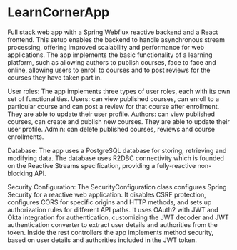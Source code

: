 # LearnCornerApp
Full stack web app with a Spring Webflux reactive backend and a React frontend. This setup enables the backend to handle asynchronous stream processing, offering improved scalability and performance for web applications. The app implements the basic functionality of a learning platform, such as allowing authors to publish courses, face to face and online, allowing users to enroll to courses and to post reviews for the courses they have taken part in.

User roles:
The app implements three types of user roles, each with its own set of functionalities.
Users: can view published courses, can enroll to a particular course and can post a review for that course after enrollment. They are able to update their user profile.
Authors: can view published courses, can create and publish new courses. They are able to update their user profile.
Admin: can delete published courses, reviews and course enrollments.

Database:
The app uses a PostgreSQL database for storing, retrieving and modifying data. The database uses R2DBC connectivity which is founded on the Reactive Streams specification, providing a fully-reactive non-blocking API.

Security Configuration:
The SecurityConfiguration class configures Spring Security for a reactive web application. It disables CSRF protection, configures CORS for specific origins and HTTP methods, and sets up authorization rules for different API paths. It uses OAuth2 with JWT and Okta integration for authentication, customizing the JWT decoder and JWT authentication converter to extract user details and authorities from the token. Inside the rest controllers the app implements method security, based on user details and authorities included in the JWT token.
